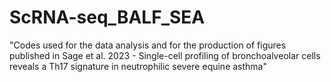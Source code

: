 # ScRNA-seq_BALF_SEA

"Codes used for the data analysis and for the production of figures published in Sage et al. 2023 - Single-cell profiling of bronchoalveolar cells reveals a Th17 signature in neutrophilic severe equine asthma"
